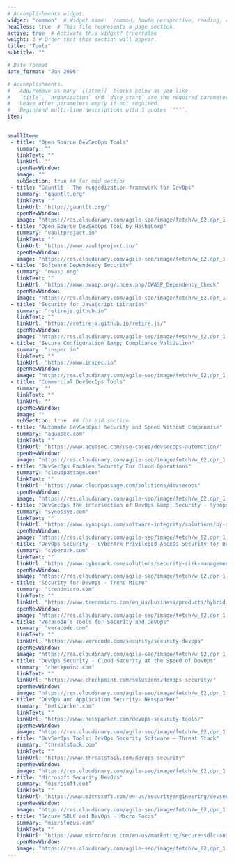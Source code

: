 ```yaml
---
# Accomplishments widget.
widget: "common"  # Widget name:  common, howto perspective, reading, cd-with-jenkins-and-docker  etc
headless: true  # This file represents a page section.
active: true  # Activate this widget? true/false
weight: 3 # Order that this section will appear.
title: "Tools"
subtitle: ""

# Date format
date_format: "Jan 2006"

# Accomplishments.
#   Add/remove as many `[[item]]` blocks below as you like.
#   `title`, `organization` and `date_start` are the required parameters.
#   Leave other parameters empty if not required.
#   Begin/end multi-line descriptions with 3 quotes `"""`.
item:
 

smallItem:  
 - title: "Open Source DevSecOps Tools"
   summary: ""
   linkText: ""
   linkUrl: ""
   openNewWindow: 
   image: ""
   subSection: true ## for mid section
 - title: "Gauntlt - The ruggedization framework for DevOps"
   summary: "gauntlt.org"
   linkText: ""
   linkUrl: "http://gauntlt.org/"
   openNewWindow: 
   image: "https://res.cloudinary.com/agile-seo/image/fetch/w_62,dpr_1.0,d_blank_am8gzx.png/https%3A%2F%2Flogo.clearbit.com%2Fgauntlt.org%3Fsize%3D250" 
 - title: "Open Source DevSecOps Tool by HashiCorp"
   summary: "vaultproject.io"
   linkText: ""
   linkUrl: "https://www.vaultproject.io/"
   openNewWindow: 
   image: "https://res.cloudinary.com/agile-seo/image/fetch/w_62,dpr_1.0,d_blank_am8gzx.png/https%3A%2F%2Flogo.clearbit.com%2Fvaultproject.io%3Fsize%3D250" 
 - title: "Software Dependency Security"
   summary: "owasp.org"
   linkText: ""
   linkUrl: "https://www.owasp.org/index.php/OWASP_Dependency_Check"
   openNewWindow: 
   image: "https://res.cloudinary.com/agile-seo/image/fetch/w_62,dpr_1.0,d_blank_am8gzx.png/https%3A%2F%2Flogo.clearbit.com%2Fowasp.org%3Fsize%3D250" 
 - title: "Security for JavaScript Libraries"
   summary: "retirejs.github.io"
   linkText: ""
   linkUrl: "https://retirejs.github.io/retire.js/"
   openNewWindow: 
   image: "https://res.cloudinary.com/agile-seo/image/fetch/w_62,dpr_1.0,d_blank_am8gzx.png/https%3A%2F%2Flogo.clearbit.com%2Fretirejs.github.io%3Fsize%3D250" 
 - title: "Secure Configuration &amp; Compliance Validation"
   summary: "inspec.io"
   linkText: ""
   linkUrl: "https://www.inspec.io"
   openNewWindow: 
   image: "https://res.cloudinary.com/agile-seo/image/fetch/w_62,dpr_1.0,d_blank_am8gzx.png/https%3A%2F%2Flogo.clearbit.com%2Finspec.io%3Fsize%3D250"
 - title: "Commercial DevSecOps Tools"
   summary: ""
   linkText: ""
   linkUrl: ""
   openNewWindow: 
   image: ""
   subSection: true  ## for mid section
 - title: "Automate DevSecOps: Security and Speed Without Compromise"
   summary: "aquasec.com"
   linkText: ""
   linkUrl: "https://www.aquasec.com/use-cases/devsecops-automation/"
   openNewWindow: 
   image: "https://res.cloudinary.com/agile-seo/image/fetch/w_62,dpr_1.0,d_blank_am8gzx.png/https%3A%2F%2Flogo.clearbit.com%2Faquasec.com%3Fsize%3D250" 
 - title: "DevSecOps Enables Security For Cloud Operations"
   summary: "cloudpassage.com"
   linkText: ""
   linkUrl: "https://www.cloudpassage.com/solutions/devsecops"
   openNewWindow: 
   image: "https://res.cloudinary.com/agile-seo/image/fetch/w_62,dpr_1.0,d_blank_am8gzx.png/https%3A%2F%2Flogo.clearbit.com%2Fcloudpassage.com%3Fsize%3D250" 
 - title: "DevSecOps the intersection of DevOps &amp; Security - Synopsys"
   summary: "synopsys.com"
   linkText: ""
   linkUrl: "https://www.synopsys.com/software-integrity/solutions/by-security-need/devsecops.html"
   openNewWindow: 
   image: "https://res.cloudinary.com/agile-seo/image/fetch/w_62,dpr_1.0,d_blank_am8gzx.png/https%3A%2F%2Flogo.clearbit.com%2Fsynopsys.com%3Fsize%3D250" 
 - title: "DevOps Security - CyberArk Privileged Access Security for DevOps"
   summary: "cyberark.com"
   linkText: ""
   linkUrl: "https://www.cyberark.com/solutions/security-risk-management/devops-security/"
   openNewWindow: 
   image: "https://res.cloudinary.com/agile-seo/image/fetch/w_62,dpr_1.0,d_blank_am8gzx.png/https%3A%2F%2Flogo.clearbit.com%2Fcyberark.com%3Fsize%3D250" 
 - title: "Security for DevOps - Trend Micro"
   summary: "trendmicro.com"
   linkText: ""
   linkUrl: "https://www.trendmicro.com/en_us/business/products/hybrid-cloud/development-operations.html"
   openNewWindow: 
   image: "https://res.cloudinary.com/agile-seo/image/fetch/w_62,dpr_1.0,d_blank_am8gzx.png/https%3A%2F%2Flogo.clearbit.com%2Ftrendmicro.com%3Fsize%3D250" 
 - title: "Veracode’s Tools for Security and DevOps"
   summary: "veracode.com"
   linkText: ""
   linkUrl: "https://www.veracode.com/security/security-devops"
   openNewWindow: 
   image: "https://res.cloudinary.com/agile-seo/image/fetch/w_62,dpr_1.0,d_blank_am8gzx.png/https%3A%2F%2Flogo.clearbit.com%2Fveracode.com%3Fsize%3D250" 
 - title: "DevOps Security - Cloud Security at the Speed of DevOps"
   summary: "checkpoint.com"
   linkText: ""
   linkUrl: "https://www.checkpoint.com/solutions/devops-security/"
   openNewWindow: 
   image: "https://res.cloudinary.com/agile-seo/image/fetch/w_62,dpr_1.0,d_blank_am8gzx.png/https%3A%2F%2Flogo.clearbit.com%2Fcheckpoint.com%3Fsize%3D250" 
 - title: "DevOps and Application Security- Netsparker"
   summary: "netsparker.com"
   linkText: ""
   linkUrl: "https://www.netsparker.com/devops-security-tools/"
   openNewWindow: 
   image: "https://res.cloudinary.com/agile-seo/image/fetch/w_62,dpr_1.0,d_blank_am8gzx.png/https%3A%2F%2Flogo.clearbit.com%2Fnetsparker.com%3Fsize%3D250" 
 - title: "DevSecOps Tools: DevOps Security Software – Threat Stack"
   summary: "threatstack.com"
   linkText: ""
   linkUrl: "https://www.threatstack.com/devops-security"
   openNewWindow: 
   image: "https://res.cloudinary.com/agile-seo/image/fetch/w_62,dpr_1.0,d_blank_am8gzx.png/https%3A%2F%2Flogo.clearbit.com%2Fthreatstack.com%3Fsize%3D250" 
 - title: "Microsoft Security DevOps"
   summary: "microsoft.com"
   linkText: ""
   linkUrl: "https://www.microsoft.com/en-us/securityengineering/devsecops"
   openNewWindow: 
   image: "https://res.cloudinary.com/agile-seo/image/fetch/w_62,dpr_1.0,d_blank_am8gzx.png/https%3A%2F%2Flogo.clearbit.com%2Fmicrosoft.com%3Fsize%3D250" 
 - title: "Secure SDLC and DevOps - Micro Focus"
   summary: "microfocus.com"
   linkText: ""
   linkUrl: "https://www.microfocus.com/en-us/marketing/secure-sdlc-and-devops"
   openNewWindow: 
   image: "https://res.cloudinary.com/agile-seo/image/fetch/w_62,dpr_1.0,d_blank_am8gzx.png/https%3A%2F%2Flogo.clearbit.com%2Fmicrofocus.com%3Fsize%3D250" 
---
```


